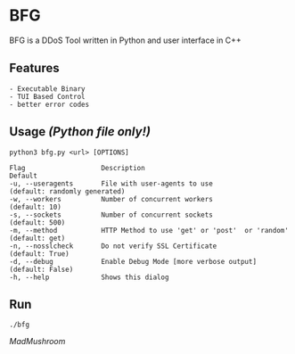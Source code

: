 # BFG
BFG is a DDoS Tool written in Python and user interface in C++

## Features
```
- Executable Binary
- TUI Based Control
- better error codes
```

## Usage *(Python file only!)*
```
python3 bfg.py <url> [OPTIONS]

Flag                   Description                                             Default
-u, --useragents       File with user-agents to use                            (default: randomly generated)
-w, --workers          Number of concurrent workers                            (default: 10)
-s, --sockets          Number of concurrent sockets                            (default: 500)
-m, --method           HTTP Method to use 'get' or 'post'  or 'random'         (default: get)
-n, --nosslcheck       Do not verify SSL Certificate                           (default: True)
-d, --debug            Enable Debug Mode [more verbose output]                 (default: False)
-h, --help             Shows this dialog
```

## Run
```
./bfg
```

*MadMushroom*
